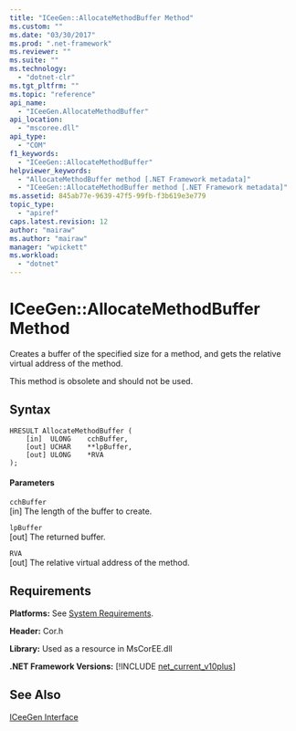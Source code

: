 ```yaml
---
title: "ICeeGen::AllocateMethodBuffer Method"
ms.custom: ""
ms.date: "03/30/2017"
ms.prod: ".net-framework"
ms.reviewer: ""
ms.suite: ""
ms.technology: 
  - "dotnet-clr"
ms.tgt_pltfrm: ""
ms.topic: "reference"
api_name: 
  - "ICeeGen.AllocateMethodBuffer"
api_location: 
  - "mscoree.dll"
api_type: 
  - "COM"
f1_keywords: 
  - "ICeeGen::AllocateMethodBuffer"
helpviewer_keywords: 
  - "AllocateMethodBuffer method [.NET Framework metadata]"
  - "ICeeGen::AllocateMethodBuffer method [.NET Framework metadata]"
ms.assetid: 845ab77e-9639-47f5-99fb-f3b619e3e779
topic_type: 
  - "apiref"
caps.latest.revision: 12
author: "mairaw"
ms.author: "mairaw"
manager: "wpickett"
ms.workload: 
  - "dotnet"
---
```

# ICeeGen::AllocateMethodBuffer Method
Creates a buffer of the specified size for a method, and gets the relative virtual address of the method.  
  
 This method is obsolete and should not be used.  
  
## Syntax  
  
```  
HRESULT AllocateMethodBuffer (   
    [in]  ULONG    cchBuffer,   
    [out] UCHAR    **lpBuffer,  
    [out] ULONG    *RVA  
);  
```  
  
#### Parameters  
 `cchBuffer`  
 [in] The length of the buffer to create.  
  
 `lpBuffer`  
 [out] The returned buffer.  
  
 `RVA`  
 [out] The relative virtual address of the method.  
  
## Requirements  
 **Platforms:** See [System Requirements](../../../../docs/framework/get-started/system-requirements.md).  
  
 **Header:** Cor.h  
  
 **Library:** Used as a resource in MsCorEE.dll  
  
 **.NET Framework Versions:** [!INCLUDE [net_current_v10plus](../../../../includes/net-current-v10plus-md.md)]  
  
## See Also  
 [ICeeGen Interface](../../../../docs/framework/unmanaged-api/metadata/iceegen-interface.md)
